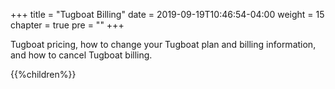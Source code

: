 +++
title = "Tugboat Billing"
date = 2019-09-19T10:46:54-04:00
weight = 15
chapter = true
pre = "<b></b>"
+++

Tugboat pricing, how to change your Tugboat plan and billing information, and how to cancel Tugboat billing.

{{%children%}}
